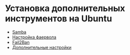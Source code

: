 Установка дополнительных инструментов на Ubuntu
===============================================

- [Samba](Samba.md)
- [Настройка фаервола](iptables.md)
- [Fail2Ban](Fail2Ban.md)
- [Дополнительные настройки](UbuntuIssues.md)


